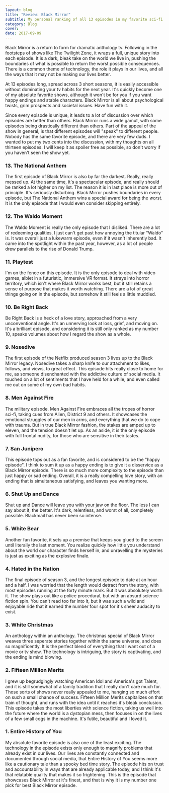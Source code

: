 ```yaml
---
layout: blog
title: "Review: Black Mirror"
subtitle: My personal ranking of all 13 episodes in my favorite sci-fi anthology
category: Blog
cover:
date: 2017-09-09
---
```


Black Mirror is a return to form for dramatic anthology tv. Following in the footsteps of shows like The Twilight Zone, it wraps a full, unique story into each episode. It is a dark, bleak take on the world we live in, pushing the boundaries of what is possible to return the worst possible consequences. There is a common theme of technology, the role it plays in our lives, and all the ways that it may not be making our lives better. 

At 13 episodes long, spread across 3 short seasons, it is easily accessible without dominating your tv habits for the next year. It's quickly become one of my absolute favorite shows, although it won't be for you if you want happy endings and stable characters. Black Mirror is all about psychological twists, grim prospects and societal issues. Have fun with it.

Since every episode is unique, it leads to a lot of discussion over which episodes are better than others. Black Mirror runs a wide gamut, with some episodes being drastically different than others. Part of the appeal of the show in general, is that different episodes will "speak" to different people. Nobody has the same favorite episode, and there are very few duds. I wanted to put my two cents into the discussion, with my thoughts on all thirteen episodes. I will keep it as spoiler free as possible, so don't worry if you haven't seen the show yet.

### 13. The National Anthem
The first episode of Black Mirror is also by far the darkest. Really, really messed up. At the same time, it's a spectacular episode, and really should be ranked a lot higher on my list. The reason it is in last place is more out of principle. It's seriously disturbing. Black Mirror pushes boundaries in every episode, but The National Anthem wins a special award for being the *worst*. It is the only episode that I would even consider skipping entirely. 

### 12. The Waldo Moment
The Waldo Moment is really the only episode that I disliked. There are a lot of redeeming qualities, I just can't get past how annoying the titular "Waldo" is. It was overall just a lukewarm episode, even if it wasn't inherently bad. It came into the spotlight within the past year, however, as a lot of people drew parallels to the rise of Donald Trump. 

### 11. Playtest
I'm on the fence on this episode. It is the only episode to deal with video games, albiet in a futuristic, immersive VR format. It strays into horror territory, which isn't where Black Mirror works best, but it still retains a sense of purpose that makes it worth watching. There are a lot of great things going on in the episode, but somehow it still feels a little muddied.   

### 10. Be Right Back
Be Right Back is a heck of a love story, approached from a very unconventional angle. It's an unnerving look at loss, grief, and moving on. It's a brilliant episode, and considering it is still only ranked as my number 10, speaks volumes about how I regard the show as a whole.
	
### 9. Nosedive
The first episode of the Netflix produced season 3 lives up to the Black Mirror legacy. Nosedive takes a sharp knife to our attachment to likes, follows, and views, to great effect. This episode hits really close to home for me, as someone disenchanted with the addictive culture of social media. It touched on a lot of sentiments that I have held for a while, and even called me out on some of my own bad habits.

### 8. Men Against Fire
The military episode. Men Against Fire embraces all the tropes of horror sci-fi, taking cues from Alien, District 9 and others. It showcases the emotional struggles of our men in arms, and everything that we do to cope with trauma. But in true Black Mirror fashion, the stakes are amped up to eleven, and the tension doesn't let up. As an aside, it is the only episode with full frontal nudity, for those who are sensitive in their tastes.

### 7. San Junipero
This episode tops out as a fan favorite, and is considered to be the "happy episode". I think to sum it up as a happy ending is to give it a disservice as a Black Mirror episode. There is so much more complexity to the episode than just happy or sad ending. Overall, it is a really compelling love story, with an ending that is simultaneous satisfying, and leaves you wanting more.

### 6. Shut Up and Dance

Shut up and Dance will leave you with your jaw on the floor. The less I can say about it, the better. It's dark, relentless, and worst of all, completely possible. Blackmail has never been so intense.

### 5. White Bear
Another fan favorite, it sets up a premise that keeps you glued to the screen until literally the last moment. You realize quickly how little you understand about the world our character finds herself in, and unravelling the mysteries is just as exciting as the explosive finale.

### 4. Hated in the Nation
The final episode of season 3, and the longest episode to date at an hour and a half. I was worried that the length would detract from the story, with most episodes running at the forty minute mark. But it was absolutely worth it. The show plays out like a police procedural, but with an absurd science fiction spin. You can't read too far into it, but it was such a wild and enjoyable ride that it earned the number four spot for it's sheer audacity to exist.

### 3. White Christmas
An anthology within an anthology. The christmas special of Black Mirror weaves three seperate stories together within the same universe, and does so magnificently. It is the perfect blend of everything that I want out of a movie or tv show. The technology is intriguing, the story is captivating, and the ending is mind blowing.

### 2. Fifteen Million Merits
I grew up begrudgingly watching American Idol and America's got Talent, and it is still somewhat of a family tradition that I really don't care much for. Those sorts of shows never really appealed to me, hanging so much effort on such a small chance of success. Fifteen Million Merits capitalizes on that train of thought, and runs with the idea until it reaches it's bleak conclusion. This episode takes the most liberties with science fiction, taking us well into the future where the world is a dystopian mess, then focuses in on the lives of a few small cogs in the machine. It's futile, beautiful and I loved it. 

### 1. Entire History of You
My absolute favorite episode is also one of the least exciting. The technology in the episode exists only enough to magnify problems that already exist in our lives. Our lives are constantly connected and documented through social media, that Entire History of You seems more like a cautionary tale than a spooky bed time story. The episode hits on trust and accountability in ways that are already applicable today, and I think it's that relatable quality that makes it so frightening. This is the episode that showcases Black Mirror at it's finest, and that is why it is my number one pick for best Black Mirror episode. 
